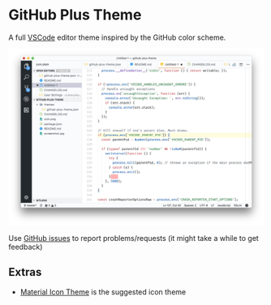 # GitHub Plus Theme

A full [VSCode](https://code.visualstudio.com/) editor theme inspired by the
GitHub color scheme.

![screenshot](./screenshot.jpg)

Use [GitHub issues](https://github.com/thenikso/github-plus-theme) to report problems/requests (it might take a while to get feedback)

## Extras

- [Material Icon Theme](https://marketplace.visualstudio.com/items?itemName=PKief.material-icon-theme)
  is the suggested icon theme